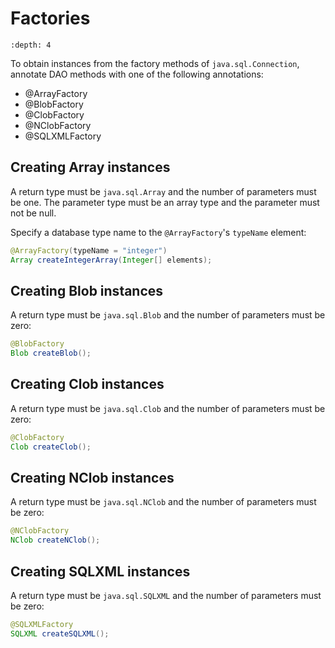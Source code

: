 # Factories

```{contents}
:depth: 4
```

To obtain instances from the factory methods of `java.sql.Connection`,
annotate DAO methods with one of the following annotations:

- @ArrayFactory
- @BlobFactory
- @ClobFactory
- @NClobFactory
- @SQLXMLFactory

## Creating Array instances

A return type must be `java.sql.Array` and the number of parameters must be one.
The parameter type must be an array type and the parameter must not be null.

Specify a database type name to the `@ArrayFactory`'s `typeName` element:

```java
@ArrayFactory(typeName = "integer")
Array createIntegerArray(Integer[] elements);
```

## Creating Blob instances

A return type must be `java.sql.Blob` and the number of parameters must be zero:

```java
@BlobFactory
Blob createBlob();
```

## Creating Clob instances

A return type must be `java.sql.Clob` and the number of parameters must be zero:

```java
@ClobFactory
Clob createClob();
```

## Creating NClob instances

A return type must be `java.sql.NClob` and the number of parameters must be zero:

```java
@NClobFactory
NClob createNClob();
```

## Creating SQLXML instances

A return type must be `java.sql.SQLXML` and the number of parameters must be zero:

```java
@SQLXMLFactory
SQLXML createSQLXML();
```

